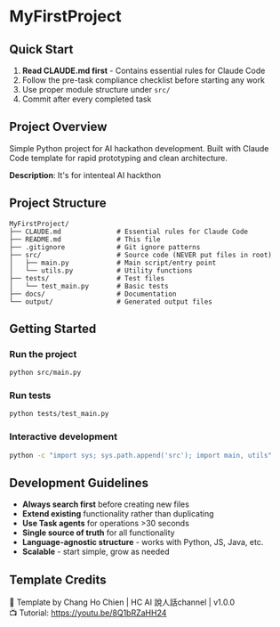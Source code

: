 # MyFirstProject

## Quick Start

1. **Read CLAUDE.md first** - Contains essential rules for Claude Code
2. Follow the pre-task compliance checklist before starting any work
3. Use proper module structure under `src/`
4. Commit after every completed task

## Project Overview

Simple Python project for AI hackathon development. Built with Claude Code template for rapid prototyping and clean architecture.

**Description**: It's for intenteal AI hackthon

## Project Structure

```
MyFirstProject/
├── CLAUDE.md              # Essential rules for Claude Code
├── README.md              # This file
├── .gitignore             # Git ignore patterns
├── src/                   # Source code (NEVER put files in root)
│   ├── main.py            # Main script/entry point
│   └── utils.py           # Utility functions
├── tests/                 # Test files
│   └── test_main.py       # Basic tests
├── docs/                  # Documentation
└── output/                # Generated output files
```

## Getting Started

### Run the project
```bash
python src/main.py
```

### Run tests
```bash
python tests/test_main.py
```

### Interactive development
```bash
python -c "import sys; sys.path.append('src'); import main, utils"
```

## Development Guidelines

- **Always search first** before creating new files
- **Extend existing** functionality rather than duplicating  
- **Use Task agents** for operations >30 seconds
- **Single source of truth** for all functionality
- **Language-agnostic structure** - works with Python, JS, Java, etc.
- **Scalable** - start simple, grow as needed

## Template Credits

🎯 Template by Chang Ho Chien | HC AI 說人話channel | v1.0.0  
📺 Tutorial: https://youtu.be/8Q1bRZaHH24